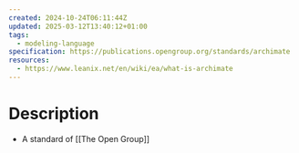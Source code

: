 ```yaml
---
created: 2024-10-24T06:11:44Z
updated: 2025-03-12T13:40:12+01:00
tags:
  - modeling-language
specification: https://publications.opengroup.org/standards/archimate
resources:
  - https://www.leanix.net/en/wiki/ea/what-is-archimate
---
```

# Description
- A standard of [[The Open Group]]